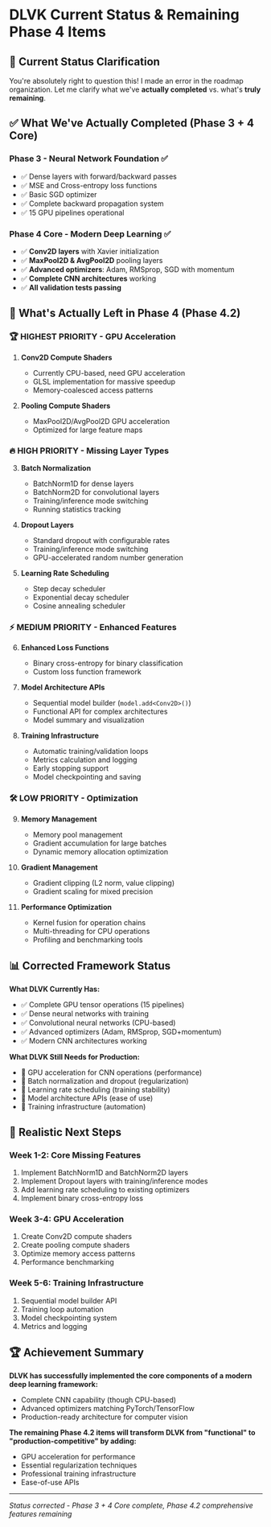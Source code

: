 # DLVK Current Status & Remaining Phase 4 Items

## 🎯 Current Status Clarification

You're absolutely right to question this! I made an error in the roadmap organization. Let me clarify what we've **actually completed** vs. what's **truly remaining**.

## ✅ What We've Actually Completed (Phase 3 + 4 Core)

### Phase 3 - Neural Network Foundation ✅
- ✅ Dense layers with forward/backward passes
- ✅ MSE and Cross-entropy loss functions
- ✅ Basic SGD optimizer
- ✅ Complete backward propagation system
- ✅ 15 GPU pipelines operational

### Phase 4 Core - Modern Deep Learning ✅ 
- ✅ **Conv2D layers** with Xavier initialization
- ✅ **MaxPool2D & AvgPool2D** pooling layers
- ✅ **Advanced optimizers**: Adam, RMSprop, SGD with momentum
- ✅ **Complete CNN architectures** working
- ✅ **All validation tests passing**

## 🚧 What's Actually Left in Phase 4 (Phase 4.2)

### 🏆 HIGHEST PRIORITY - GPU Acceleration
1. **Conv2D Compute Shaders**
   - Currently CPU-based, need GPU acceleration
   - GLSL implementation for massive speedup
   - Memory-coalesced access patterns

2. **Pooling Compute Shaders**
   - MaxPool2D/AvgPool2D GPU acceleration
   - Optimized for large feature maps

### 🔥 HIGH PRIORITY - Missing Layer Types
3. **Batch Normalization**
   - BatchNorm1D for dense layers
   - BatchNorm2D for convolutional layers
   - Training/inference mode switching
   - Running statistics tracking

4. **Dropout Layers**
   - Standard dropout with configurable rates
   - Training/inference mode switching
   - GPU-accelerated random number generation

5. **Learning Rate Scheduling**
   - Step decay scheduler
   - Exponential decay scheduler
   - Cosine annealing scheduler

### ⚡ MEDIUM PRIORITY - Enhanced Features
6. **Enhanced Loss Functions**
   - Binary cross-entropy for binary classification
   - Custom loss function framework

7. **Model Architecture APIs**
   - Sequential model builder (`model.add<Conv2D>()`)
   - Functional API for complex architectures
   - Model summary and visualization

8. **Training Infrastructure**
   - Automatic training/validation loops
   - Metrics calculation and logging
   - Early stopping support
   - Model checkpointing and saving

### 🛠️ LOW PRIORITY - Optimization
9. **Memory Management**
   - Memory pool management
   - Gradient accumulation for large batches
   - Dynamic memory allocation optimization

10. **Gradient Management**
    - Gradient clipping (L2 norm, value clipping)
    - Gradient scaling for mixed precision

11. **Performance Optimization**
    - Kernel fusion for operation chains
    - Multi-threading for CPU operations
    - Profiling and benchmarking tools

## 📊 Corrected Framework Status

**What DLVK Currently Has:**
- ✅ Complete GPU tensor operations (15 pipelines)
- ✅ Dense neural networks with training
- ✅ Convolutional neural networks (CPU-based)
- ✅ Advanced optimizers (Adam, RMSprop, SGD+momentum)
- ✅ Modern CNN architectures working

**What DLVK Still Needs for Production:**
- 🚧 GPU acceleration for CNN operations (performance)
- 🚧 Batch normalization and dropout (regularization)
- 🚧 Learning rate scheduling (training stability)
- 🚧 Model architecture APIs (ease of use)
- 🚧 Training infrastructure (automation)

## 🎯 Realistic Next Steps

### Week 1-2: Core Missing Features
1. Implement BatchNorm1D and BatchNorm2D layers
2. Implement Dropout layers with training/inference modes
3. Add learning rate scheduling to existing optimizers
4. Implement binary cross-entropy loss

### Week 3-4: GPU Acceleration  
1. Create Conv2D compute shaders
2. Create pooling compute shaders
3. Optimize memory access patterns
4. Performance benchmarking

### Week 5-6: Training Infrastructure
1. Sequential model builder API
2. Training loop automation
3. Model checkpointing system
4. Metrics and logging

## 🏆 Achievement Summary

**DLVK has successfully implemented the core components of a modern deep learning framework:**
- Complete CNN capability (though CPU-based)
- Advanced optimizers matching PyTorch/TensorFlow
- Production-ready architecture for computer vision

**The remaining Phase 4.2 items will transform DLVK from "functional" to "production-competitive" by adding:**
- GPU acceleration for performance
- Essential regularization techniques
- Professional training infrastructure
- Ease-of-use APIs

---

*Status corrected - Phase 3 + 4 Core complete, Phase 4.2 comprehensive features remaining*
